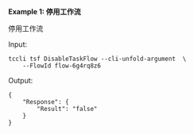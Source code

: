 **Example 1: 停用工作流**

停用工作流

Input: 

```
tccli tsf DisableTaskFlow --cli-unfold-argument  \
    --FlowId flow-6g4rq8z6
```

Output: 
```
{
    "Response": {
        "Result": "false"
    }
}
```

